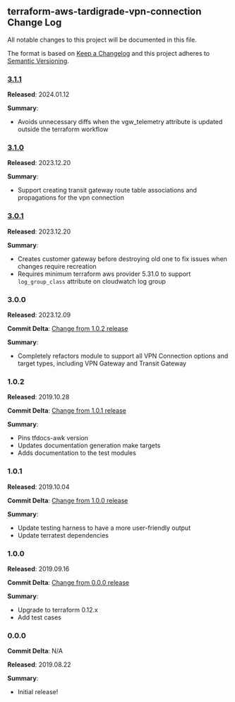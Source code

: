 ## terraform-aws-tardigrade-vpn-connection Change Log

All notable changes to this project will be documented in this file.

The format is based on [Keep a Changelog](http://keepachangelog.com/) and this project adheres to [Semantic Versioning](http://semver.org/).

### [3.1.1](https://github.com/plus3it/terraform-aws-tardigrade-vpn-connection/releases/tag/3.1.1)

**Released**: 2024.01.12

**Summary**:

*   Avoids unnecessary diffs when the vgw_telemetry attribute is updated outside
    the terraform workflow

### [3.1.0](https://github.com/plus3it/terraform-aws-tardigrade-vpn-connection/releases/tag/3.1.0)

**Released**: 2023.12.20

**Summary**:

*   Support creating transit gateway route table associations and propagations
    for the vpn connection

### [3.0.1](https://github.com/plus3it/terraform-aws-tardigrade-vpn-connection/releases/tag/3.0.1)

**Released**: 2023.12.20

**Summary**:

*   Creates customer gateway before destroying old one to fix issues when changes
    require recreation
*   Requires minimum terraform aws provider 5.31.0 to support `log_group_class`
    attribute on cloudwatch log group

### 3.0.0

**Released**: 2023.12.09

**Commit Delta**: [Change from 1.0.2 release](https://github.com/plus3it/terraform-aws-tardigrade-vpn-connection/compare/1.0.2...3.0.0)

**Summary**:

*   Completely refactors module to support all VPN Connection options and target
    types, including VPN Gateway and Transit Gateway

### 1.0.2

**Released**: 2019.10.28

**Commit Delta**: [Change from 1.0.1 release](https://github.com/plus3it/terraform-aws-tardigrade-vpn-connection/compare/1.0.1...1.0.2)

**Summary**:

*   Pins tfdocs-awk version
*   Updates documentation generation make targets
*   Adds documentation to the test modules

### 1.0.1

**Released**: 2019.10.04

**Commit Delta**: [Change from 1.0.0 release](https://github.com/plus3it/terraform-aws-tardigrade-vpn-connection/compare/1.0.0...1.0.1)

**Summary**:

*   Update testing harness to have a more user-friendly output
*   Update terratest dependencies

### 1.0.0

**Released**: 2019.09.16

**Commit Delta**: [Change from 0.0.0 release](https://github.com/plus3it/terraform-aws-tardigrade-vpn-connection/compare/0.0.0...1.0.0)

**Summary**:

*   Upgrade to terraform 0.12.x
*   Add test cases

### 0.0.0

**Commit Delta**: N/A

**Released**: 2019.08.22

**Summary**:

*   Initial release!
